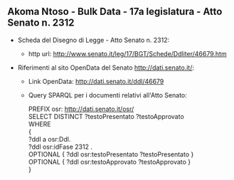 ## Akoma Ntoso - Bulk Data - 17a legislatura - Atto Senato n. 2312 ##

* Scheda del Disegno di Legge - Atto Senato n. 2312:
	* http url: http://www.senato.it/leg/17/BGT/Schede/Ddliter/46679.htm

* Riferimenti al sito OpenData del Senato http://dati.senato.it/:
	* Link OpenData: http://dati.senato.it/ddl/46679
	* Query SPARQL per i documenti relativi all'Atto Senato:

        PREFIX osr: <http://dati.senato.it/osr/>  
		SELECT DISTINCT ?testoPresentato ?testoApprovato  
		WHERE  
		{  
		    ?ddl a osr:Ddl.  
		    ?ddl osr:idFase 2312 .  
		    OPTIONAL { ?ddl osr:testoPresentato ?testoPresentato }  
		    OPTIONAL { ?ddl osr:testoApprovato ?testoApprovato }  
		}
		